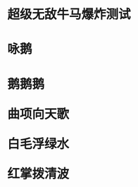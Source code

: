 <h1>超级无敌牛马爆炸测试<h1>
<html lang="en">
</head>
<body>
<h1>咏鹅<h1>
<p>鹅鹅鹅<p>
<p>曲项向天歌<p>
<p>白毛浮绿水<P>
<P>红掌拨清波<P>
</body>
